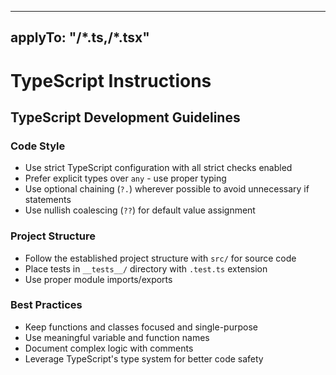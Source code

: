 <!-- ~~ Generated by projen. To modify, edit .projenrc.ts and run "npx projen". -->

---
applyTo: "**/*.ts,**/*.tsx"
---

# TypeScript Instructions

## TypeScript Development Guidelines

### Code Style
- Use strict TypeScript configuration with all strict checks enabled
- Prefer explicit types over `any` - use proper typing
- Use optional chaining (`?.`) wherever possible to avoid unnecessary if statements
- Use nullish coalescing (`??`) for default value assignment

### Project Structure
- Follow the established project structure with `src/` for source code
- Place tests in `__tests__/` directory with `.test.ts` extension
- Use proper module imports/exports

### Best Practices
- Keep functions and classes focused and single-purpose
- Use meaningful variable and function names
- Document complex logic with comments
- Leverage TypeScript's type system for better code safety